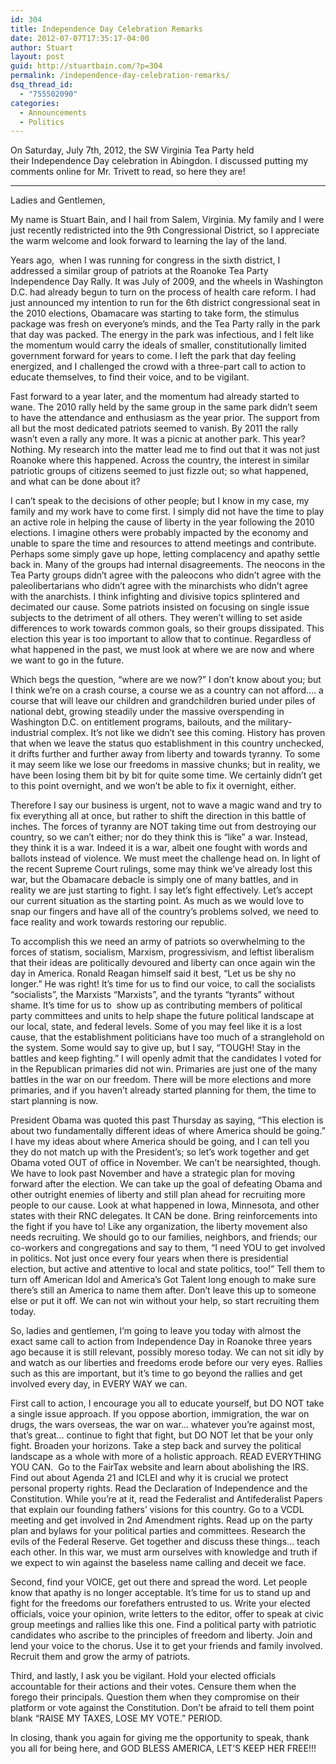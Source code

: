 ```yaml
---
id: 304
title: Independence Day Celebration Remarks
date: 2012-07-07T17:35:17-04:00
author: Stuart
layout: post
guid: http://stuartbain.com/?p=304
permalink: /independence-day-celebration-remarks/
dsq_thread_id:
  - "755502090"
categories:
  - Announcements
  - Politics
---
```

On Saturday, July 7th, 2012, the SW Virginia Tea Party held their Independence Day celebration in Abingdon. I discussed putting my comments online for Mr. Trivett to read, so here they are!

* * *

Ladies and Gentlemen,

My name is Stuart Bain, and I hail from Salem, Virginia. My family and I were just recently redistricted into the 9th Congressional District, so I appreciate the warm welcome and look forward to learning the lay of the land.

<!--more-->

Years ago,  when I was running for congress in the sixth district, I addressed a similar group of patriots at the Roanoke Tea Party Independence Day Rally. It was July of 2009, and the wheels in Washington D.C. had already begun to turn on the process of health care reform. I had just announced my intention to run for the 6th district congressional seat in the 2010 elections, Obamacare was starting to take form, the stimulus package was fresh on everyone’s minds, and the Tea Party rally in the park that day was packed. The energy in the park was infectious, and I felt like the momentum would carry the ideals of smaller, constitutionally limited government forward for years to come. I left the park that day feeling energized, and I challenged the crowd with a three-part call to action to educate themselves, to find their voice, and to be vigilant.

Fast forward to a year later, and the momentum had already started to wane. The 2010 rally held by the same group in the same park didn’t seem to have the attendance and enthusiasm as the year prior. The support from all but the most dedicated patriots seemed to vanish. By 2011 the rally wasn’t even a rally any more. It was a picnic at another park. This year? Nothing. My research into the matter lead me to find out that it was not just Roanoke where this happened. Across the country, the interest in similar patriotic groups of citizens seemed to just fizzle out; so what happened, and what can be done about it?

I can’t speak to the decisions of other people; but I know in my case, my family and my work have to come first. I simply did not have the time to play an active role in helping the cause of liberty in the year following the 2010 elections. I imagine others were probably impacted by the economy and unable to spare the time and resources to attend meetings and contribute. Perhaps some simply gave up hope, letting complacency and apathy settle back in. Many of the groups had internal disagreements. The neocons in the Tea Party groups didn’t agree with the paleocons who didn’t agree with the paleolibertarians who didn’t agree with the minarchists who didn’t agree with the anarchists. I think infighting and divisive topics splintered and decimated our cause. Some patriots insisted on focusing on single issue subjects to the detriment of all others. They weren’t willing to set aside differences to work towards common goals, so their groups dissipated. This election this year is too important to allow that to continue. Regardless of what happened in the past, we must look at where we are now and where we want to go in the future.

Which begs the question, “where are we now?” I don’t know about you; but I think we’re on a crash course, a course we as a country can not afford&#8230;. a course that will leave our children and grandchildren buried under piles of national debt, growing steadily under the massive overspending in Washington D.C. on entitlement programs, bailouts, and the military-industrial complex. It’s not like we didn’t see this coming. History has proven that when we leave the status quo establishment in this country unchecked, it drifts further and further away from liberty and towards tyranny. To some it may seem like we lose our freedoms in massive chunks; but in reality, we have been losing them bit by bit for quite some time. We certainly didn’t get to this point overnight, and we won’t be able to fix it overnight, either.

Therefore I say our business is urgent, not to wave a magic wand and try to fix everything all at once, but rather to shift the direction in this battle of inches. The forces of tyranny are NOT taking time out from destroying our country, so we can’t either; nor do they think this is “like” a war. Instead, they think it is a war. Indeed it is a war, albeit one fought with words and ballots instead of violence. We must meet the challenge head on. In light of the recent Supreme Court rulings, some may think we’ve already lost this war, but the Obamacare debacle is simply one of many battles, and in reality we are just starting to fight. I say let&#8217;s fight effectively. Let’s accept our current situation as the starting point. As much as we would love to snap our fingers and have all of the country’s problems solved, we need to face reality and work towards restoring our republic.

To accomplish this we need an army of patriots so overwhelming to the forces of statism, socialism, Marxism, progressivism, and leftist liberalism that their ideas are politically devoured and liberty can once again win the day in America. Ronald Reagan himself said it best, “Let us be shy no longer.” He was right! It’s time for us to find our voice, to call the socialists “socialists”, the Marxists “Marxists”, and the tyrants “tyrants” without shame. It’s time for us to  show up as contributing members of political party committees and units to help shape the future political landscape at our local, state, and federal levels. Some of you may feel like it is a lost cause, that the establishment politicians have too much of a stranglehold on the system. Some would say to give up, but I say, “TOUGH! Stay in the battles and keep fighting.” I will openly admit that the candidates I voted for in the Republican primaries did not win. Primaries are just one of the many battles in the war on our freedom. There will be more elections and more primaries, and if you haven’t already started planning for them, the time to start planning is now.

‎President Obama was quoted this past Thursday as saying, &#8220;This election is about two fundamentally different ideas of where America should be going.&#8221; I have my ideas about where America should be going, and I can tell you they do not match up with the President’s; so let’s work together and get Obama voted OUT of office in November. We can’t be nearsighted, though. We have to look past November and have a strategic plan for moving forward after the election. We can take up the goal of defeating Obama and other outright enemies of liberty and still plan ahead for recruiting more people to our cause. Look at what happened in Iowa, Minnesota, and other states with their RNC delegates. It CAN be done. Bring reinforcements into the fight if you have to! Like any organization, the liberty movement also needs recruiting. We should go to our families, neighbors, and friends; our co-workers and congregations and say to them, “I need YOU to get involved in politics. Not just once every four years when there is presidential election, but active and attentive to local and state politics, too!” Tell them to turn off American Idol and America’s Got Talent long enough to make sure there’s still an America to name them after. Don’t leave this up to someone else or put it off. We can not win without your help, so start recruiting them today.

So, ladies and gentlemen, I’m going to leave you today with almost the exact same call to action from Independence Day in Roanoke three years ago because it is still relevant, possibly moreso today. We can not sit idly by and watch as our liberties and freedoms erode before our very eyes. Rallies such as this are important, but it&#8217;s time to go beyond the rallies and get involved every day, in EVERY WAY we can.

First call to action, I encourage you all to educate yourself, but DO NOT take a single issue approach. If you oppose abortion, immigration, the war on drugs, the wars overseas, the war on war&#8230; whatever you’re against most, that’s great&#8230; continue to fight that fight, but DO NOT let that be your only fight. Broaden your horizons. Take a step back and survey the political landscape as a whole with more of a holistic approach. READ EVERYTHING YOU CAN.  Go to the FairTax website and learn about abolishing the IRS. Find out about Agenda 21 and ICLEI and why it is crucial we protect personal property rights. Read the Declaration of Independence and the Constitution. While you&#8217;re at it, read the Federalist and Antifederalist Papers that explain our founding fathers&#8217; visions for this country. Go to a VCDL meeting and get involved in 2nd Amendment rights. Read up on the party plan and bylaws for your political parties and committees. Research the evils of the Federal Reserve. Get together and discuss these things&#8230; teach each other. In this war, we must arm ourselves with knowledge and truth if we expect to win against the baseless name calling and deceit we face.

Second, find your VOICE, get out there and spread the word. Let people know that apathy is no longer acceptable. It&#8217;s time for us to stand up and fight for the freedoms our forefathers entrusted to us. Write your elected officials, voice your opinion, write letters to the editor, offer to speak at civic group meetings and rallies like this one. Find a political party with patriotic candidates who ascribe to the principles of freedom and liberty. Join and lend your voice to the chorus. Use it to get your friends and family involved. Recruit them and grow the army of patriots.

Third, and lastly, I ask you be vigilant. Hold your elected officials accountable for their actions and their votes. Censure them when the forego their principals. Question them when they compromise on their platform or vote against the Constitution. Don’t be afraid to tell them point blank &#8220;RAISE MY TAXES, LOSE MY VOTE.&#8221; PERIOD.

In closing, thank you again for giving me the opportunity to speak, thank you all for being here, and GOD BLESS AMERICA, LET&#8217;S KEEP HER FREE!!!